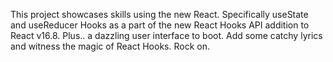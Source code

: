 This project showcases skills using the new React.  Specifically useState and useReducer Hooks as a part of the new React Hooks API addition to React v16.8.  Plus.. a dazzling user interface to boot.  Add some catchy lyrics and witness the magic of React Hooks.  Rock on.
